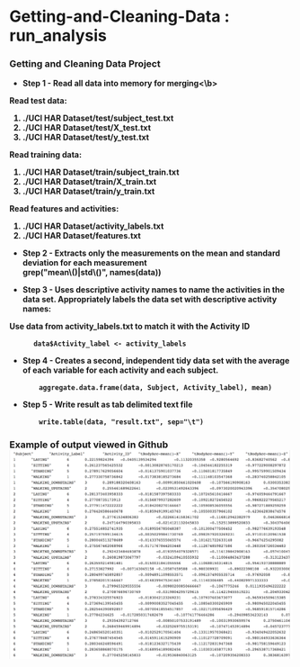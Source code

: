 Getting-and-Cleaning-Data : run_analysis
=========================

### Getting and Cleaning Data Project 

* <b>Step 1 - Read all data into memory for merging<\b>

Read test data: 
<ol>
<li>./UCI HAR Dataset/test/subject_test.txt</li>
<li>./UCI HAR Dataset/test/X_test.txt</li>
<li>./UCI HAR Dataset/test/y_test.txt</li>
</ol>

Read training data: 
<ol>
<li>./UCI HAR Dataset/train/subject_train.txt</li>
<li>./UCI HAR Dataset/train/X_train.txt</li>
<li>./UCI HAR Dataset/train/y_train.txt</li>
</ol>

Read features and activities: 
<ol>
<li>./UCI HAR Dataset/activity_labels.txt</li>
<li>./UCI HAR Dataset/features.txt</li>
</ol>

	
* <b>Step 2 - Extracts only the measurements on the mean and standard deviation for each measurement</b>	
		grep("mean\\()|std\\()", names(data))
		
* <b>Step 3 - Uses descriptive activity names to name the activities in the data set. Appropriately labels the data set with descriptive activity names:</b>

Use data from activity_labels.txt to match it with the Activity ID

          data$Activity_label <- activity_labels

* <b>Step 4 - Creates a second, independent tidy data set with the average of each variable for each activity and each subject.</b>

          aggregate.data.frame(data, Subject, Activity_label), mean)

* <b>Step 5 - Write result as tab delimited text file</b>

          write.table(data, "result.txt", sep="\t")
### Example of output viewed in Github![result photo](output.png) 
